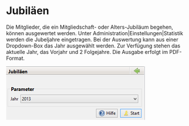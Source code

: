 # Jubiläen

Die Mitglieder, die ein Mitgliedschaft- oder Alters-Jubiläum begehen, können ausgewertet werden. Unter Administration\|Einstellungen\|Statistik werden die Jubeljahre eingetragen. Bei der Auswertung kann aus einer Dropdown-Box das Jahr ausgewählt werden. Zur Verfügung stehen das aktuelle Jahr, das Vorjahr und 2 Folgejahre. Die Ausgabe erfolgt im PDF-Format.

![](../../assets/jubilaeen.png)

